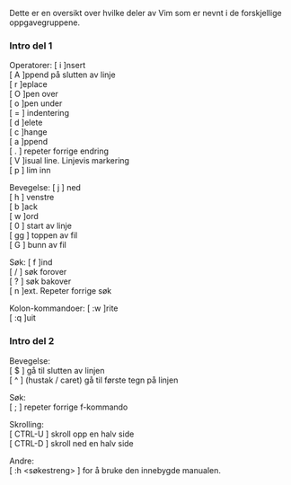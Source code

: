 Dette er en oversikt over hvilke deler av Vim som er nevnt i de forskjellige oppgavegruppene.

### Intro del 1
Operatorer:
[ i ]nsert  
[ A ]ppend på slutten av linje  
[ r ]eplace  
[ O ]pen over  
[ o ]pen under  
[ = ] indentering  
[ d ]elete  
[ c ]hange  
[ a ]ppend  
[ . ] repeter forrige endring  
[ V ]isual line. Linjevis markering  
[ p ] lim inn  

Bevegelse:
[ j ] ned  
[ h ] venstre  
[ b ]ack  
[ w ]ord  
[ 0 ] start av linje  
[ gg ] toppen av fil  
[ G ] bunn av fil  

Søk:
[ f ]ind  
[ / ] søk forover  
[ ? ] søk bakover  
[ n ]ext. Repeter forrige søk  

Kolon-kommandoer:
[ :w ]rite  
[ :q ]uit  

### Intro del 2
Bevegelse:  
[ $ ] gå til slutten av linjen  
[ ^ ] (hustak / caret) gå til første tegn på linjen  

Søk:  
[ ; ] repeter forrige f-kommando  

Skrolling:  
[ CTRL-U ] skroll opp en halv side  
[ CTRL-D ] skroll ned en halv side  

Andre:  
[ :h <søkestreng> ] for å bruke den innebygde manualen.  

